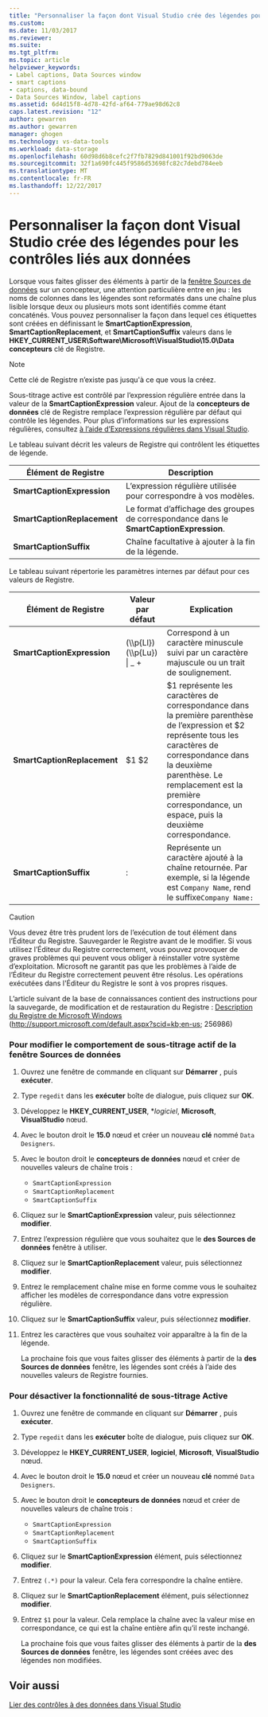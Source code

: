 ```yaml
---
title: "Personnaliser la façon dont Visual Studio crée des légendes pour les contrôles liés aux données | Documents Microsoft"
ms.custom: 
ms.date: 11/03/2017
ms.reviewer: 
ms.suite: 
ms.tgt_pltfrm: 
ms.topic: article
helpviewer_keywords:
- Label captions, Data Sources window
- smart captions
- captions, data-bound
- Data Sources Window, label captions
ms.assetid: 6d4d15f8-4d78-42fd-af64-779ae98d62c8
caps.latest.revision: "12"
author: gewarren
ms.author: gewarren
manager: ghogen
ms.technology: vs-data-tools
ms.workload: data-storage
ms.openlocfilehash: 60d98d6b8cefc2f7fb7829d841001f92bd9063de
ms.sourcegitcommit: 32f1a690fc445f9586d53698fc82c7debd784eeb
ms.translationtype: MT
ms.contentlocale: fr-FR
ms.lasthandoff: 12/22/2017
---
```

# <a name="customize-how-visual-studio-creates-captions-for-data-bound-controls"></a>Personnaliser la façon dont Visual Studio crée des légendes pour les contrôles liés aux données
Lorsque vous faites glisser des éléments à partir de la [fenêtre Sources de données](add-new-data-sources.md) sur un concepteur, une attention particulière entre en jeu : les noms de colonnes dans les légendes sont reformatés dans une chaîne plus lisible lorsque deux ou plusieurs mots sont identifiés comme étant concaténés. Vous pouvez personnaliser la façon dans lequel ces étiquettes sont créées en définissant le **SmartCaptionExpression**, **SmartCaptionReplacement**, et **SmartCaptionSuffix** valeurs dans le **HKEY_CURRENT_USER\Software\Microsoft\VisualStudio\15.0\Data concepteurs** clé de Registre.  
  
> [!NOTE]
> Cette clé de Registre n’existe pas jusqu'à ce que vous la créez.  
  
Sous-titrage active est contrôlé par l’expression régulière entrée dans la valeur de la **SmartCaptionExpression** valeur. Ajout de la **concepteurs de données** clé de Registre remplace l’expression régulière par défaut qui contrôle les légendes. Pour plus d’informations sur les expressions régulières, consultez [à l’aide d’Expressions régulières dans Visual Studio](../ide/using-regular-expressions-in-visual-studio.md).  
  
Le tableau suivant décrit les valeurs de Registre qui contrôlent les étiquettes de légende.  
  
|Élément de Registre|Description|  
|-------------------|-----------------|  
|**SmartCaptionExpression**|L’expression régulière utilisée pour correspondre à vos modèles.|  
|**SmartCaptionReplacement**|Le format d’affichage des groupes de correspondance dans le **SmartCaptionExpression**.|  
|**SmartCaptionSuffix**|Chaîne facultative à ajouter à la fin de la légende.|  
  
Le tableau suivant répertorie les paramètres internes par défaut pour ces valeurs de Registre.  
  
|Élément de Registre|Valeur par défaut|Explication|  
|-------------------|-------------------|-----------------|  
|**SmartCaptionExpression**|(\\\p{Ll}) (\\\p{Lu}) &#124; _ +|Correspond à un caractère minuscule suivi par un caractère majuscule ou un trait de soulignement.|  
|**SmartCaptionReplacement**|$1 $2|$1 représente les caractères de correspondance dans la première parenthèse de l’expression et $2 représente tous les caractères de correspondance dans la deuxième parenthèse. Le remplacement est la première correspondance, un espace, puis la deuxième correspondance.|  
|**SmartCaptionSuffix**|:|Représente un caractère ajouté à la chaîne retournée. Par exemple, si la légende est `Company Name`, rend le suffixe`Company Name:`|  
  
> [!CAUTION]
> Vous devez être très prudent lors de l’exécution de tout élément dans l’Éditeur du Registre. Sauvegarder le Registre avant de le modifier. Si vous utilisez l’Éditeur du Registre correctement, vous pouvez provoquer de graves problèmes qui peuvent vous obliger à réinstaller votre système d’exploitation. Microsoft ne garantit pas que les problèmes à l’aide de l’Éditeur du Registre correctement peuvent être résolus. Les opérations exécutées dans l'Éditeur du Registre le sont à vos propres risques.  
>   
>  L’article suivant de la base de connaissances contient des instructions pour la sauvegarde, de modification et de restauration du Registre : [Description du Registre de Microsoft Windows](http://support.microsoft.com/default.aspx?scid=kb;en-us;256986) (http://support.microsoft.com/default.aspx?scid=kb;en-us; 256986)  
  
### <a name="to-modify-the-smart-captioning-behavior-of-the-data-sources-window"></a>Pour modifier le comportement de sous-titrage actif de la fenêtre Sources de données  
  
1.  Ouvrez une fenêtre de commande en cliquant sur **Démarrer** , puis **exécuter**.  
  
2.  Type `regedit` dans les **exécuter** boîte de dialogue, puis cliquez sur **OK**.  
  
3.  Développez le **HKEY_CURRENT_USER**, **logiciel*, **Microsoft**, **VisualStudio** nœud.  
  
7.  Avec le bouton droit le **15.0** nœud et créer un nouveau **clé** nommé `Data Designers`.  
  
8.  Avec le bouton droit le **concepteurs de données** nœud et créer de nouvelles valeurs de chaîne trois :

    - `SmartCaptionExpression`
    - `SmartCaptionReplacement`
    - `SmartCaptionSuffix`
  
11. Cliquez sur le **SmartCaptionExpression** valeur, puis sélectionnez **modifier**.  
  
12. Entrez l’expression régulière que vous souhaitez que le **des Sources de données** fenêtre à utiliser.  
  
13. Cliquez sur le **SmartCaptionReplacement** valeur, puis sélectionnez **modifier**.  
  
14. Entrez le remplacement chaîne mise en forme comme vous le souhaitez afficher les modèles de correspondance dans votre expression régulière.  
  
15. Cliquez sur le **SmartCaptionSuffix** valeur, puis sélectionnez **modifier**.  
  
16. Entrez les caractères que vous souhaitez voir apparaître à la fin de la légende.  
  
    La prochaine fois que vous faites glisser des éléments à partir de la **des Sources de données** fenêtre, les légendes sont créés à l’aide des nouvelles valeurs de Registre fournies.  
  
### <a name="to-turn-off-the-smart-captioning-feature"></a>Pour désactiver la fonctionnalité de sous-titrage Active  
  
1.  Ouvrez une fenêtre de commande en cliquant sur **Démarrer** , puis **exécuter**.  
  
2.  Type `regedit` dans les **exécuter** boîte de dialogue, puis cliquez sur **OK**.  
  
3.  Développez le **HKEY_CURRENT_USER**, **logiciel**, **Microsoft**, **VisualStudio** nœud.  
  
7.  Avec le bouton droit le **15.0** nœud et créer un nouveau **clé** nommé `Data Designers`.  
  
8.  Avec le bouton droit le **concepteurs de données** nœud et créer de nouvelles valeurs de chaîne trois :

    - `SmartCaptionExpression`
    - `SmartCaptionReplacement`
    - `SmartCaptionSuffix`
  
11. Cliquez sur le **SmartCaptionExpression** élément, puis sélectionnez **modifier**.  
  
12. Entrez `(.*)` pour la valeur. Cela fera correspondre la chaîne entière.  
  
13. Cliquez sur le **SmartCaptionReplacement** élément, puis sélectionnez **modifier**.  
  
14. Entrez `$1` pour la valeur. Cela remplace la chaîne avec la valeur mise en correspondance, ce qui est la chaîne entière afin qu’il reste inchangé.  
  
    La prochaine fois que vous faites glisser des éléments à partir de la **des Sources de données** fenêtre, les légendes sont créées avec des légendes non modifiées.  
  
## <a name="see-also"></a>Voir aussi  
[Lier des contrôles à des données dans Visual Studio](../data-tools/bind-controls-to-data-in-visual-studio.md)